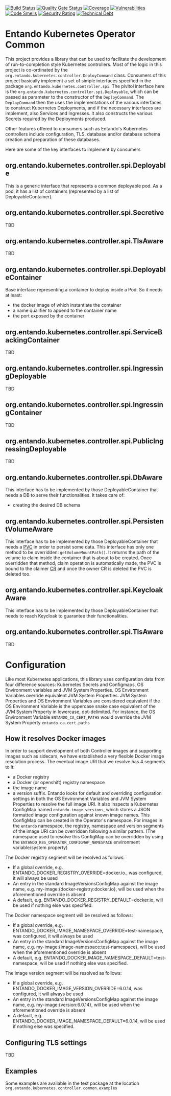 [![Build Status](https://img.shields.io/endpoint?url=https%3A%2F%2Fstatusbadge-jx.apps.serv.run%2Fentando-k8s%2Fentando-k8s-operator-common)](https://github.com/entando-k8s/devops-results/tree/logs/jenkins-x/logs/entando-k8s/entando-k8s-operator-common/master)
[![Quality Gate Status](https://sonarcloud.io/api/project_badges/measure?project=entando-k8s_entando-k8s-operator-common&metric=alert_status)](https://sonarcloud.io/dashboard?id=entando-k8s_entando-k8s-operator-common)
[![Coverage](https://sonarcloud.io/api/project_badges/measure?project=entando-k8s_entando-k8s-operator-common&metric=coverage)](https://entando-k8s.github.io/devops-results/entando-k8s-operator-common/master/jacoco/index.html)
[![Vulnerabilities](https://sonarcloud.io/api/project_badges/measure?project=entando-k8s_entando-k8s-operator-common&metric=vulnerabilities)](https://entando-k8s.github.io/devops-results/entando-k8s-operator-common/master/dependency-check-report.html)
[![Code Smells](https://sonarcloud.io/api/project_badges/measure?project=entando-k8s_entando-k8s-operator-common&metric=code_smells)](https://sonarcloud.io/dashboard?id=entando-k8s_entando-k8s-operator-common)
[![Security Rating](https://sonarcloud.io/api/project_badges/measure?project=entando-k8s_entando-k8s-operator-common&metric=security_rating)](https://sonarcloud.io/dashboard?id=entando-k8s_entando-k8s-operator-common)
[![Technical Debt](https://sonarcloud.io/api/project_badges/measure?project=entando-k8s_entando-k8s-operator-common&metric=sqale_index)](https://sonarcloud.io/dashboard?id=entando-k8s_entando-k8s-operator-common)


# Entando Kubernetes Operator Common

This project provides a library that can be used to facilitate the development of run-to-completion style
Kubernetes controllers. Most of the logic in this project is co-ordinated by the 
`org.entando.kubernetes.controller.DeployCommand` class. Consumers of this project basically implement a set 
of simple interfaces specified in the package `org.entando.kubernetes.controller.spi`. The pivitol
interface here is the `org.entando.kubernetes.controller.spi.Deployable`, which can be passed as parameter to
the constructor of the `DeployCommand`. The `DeployCommand` then the  uses the implementations of the various
interfaces to construct Kubernetes Deployments, and if the necessary interfaces are implement, also Services 
and Ingresses. It also constructs the various Secrets required by the Deployments produced.
   
Other features offered to consumers such as Entando's Kubernetes controllers include configuration, TLS, 
database and/or database schema creation and preparation of these databases.

Here are some of the key interfaces to implement by consumers 

## org.entando.kubernetes.controller.spi.Deployable  

This is a generic interface that represents a common deployable pod. As a pod, it has a list of containers (represented by a list of DeployableContainer).

## org.entando.kubernetes.controller.spi.Secretive

TBD

## org.entando.kubernetes.controller.spi.TlsAware

TBD

## org.entando.kubernetes.controller.spi.DeployableContainer

Base interface representing a container to deploy inside a Pod. So it needs at least:

- the docker image of which instantiate the container
- a name qualifier to append to the container name
- the port exposed by the container

## org.entando.kubernetes.controller.spi.ServiceBackingContainer  

TBD

## org.entando.kubernetes.controller.spi.IngressingDeployable  

TBD

## org.entando.kubernetes.controller.spi.IngressingContainer  

TBD

## org.entando.kubernetes.controller.spi.PublicIngressingDeployable  
TBD

## org.entando.kubernetes.controller.spi.DbAware

This interface has to be implemented by those DeployableContainer that needs a DB to serve their functionalities.
It takes care of:

- creating the desired DB schema

## org.entando.kubernetes.controller.spi.PersistentVolumeAware

This interface has to be implemented by those DeployableContainer that needs a [PVC](https://kubernetes.io/docs/concepts/storage/persistent-volumes/#persistentvolumeclaims) in order to persist some data.
This interface has only one method to be overridden: `getVolumeMountPath()`. It returns the path of the volume to claim inside the container that is about to be created.
Once overridden that method, claim operation is automatically made, the PVC is bound to the claimer [CR](https://kubernetes.io/docs/concepts/extend-kubernetes/api-extension/custom-resources/) and once the owner CR is deleted the PVC is deleted too.


## org.entando.kubernetes.controller.spi.KeycloakAware

This interface has to be implemented by those DeployableContainer that needs to reach Keycloak to guarantee their functionalities.

## org.entando.kubernetes.controller.spi.TlsAware

TBD

# Configuration

Like most Kubernetes applications, this library uses configuration data from four difference sources: 
Kubernetes Secrets and Configmaps,  OS Environment variables and JVM System Properties. OS Environment Variables
override equivalent JVM System Properties. JVM System Properties and OS Environment Variables are 
considered equivalent if the OS Environment Variable is the uppercase snake case equivalent of the JVM System Property
in lowercase, dot-delimited. For instance, the OS Environment Variable `ENTANDO_CA_CERT_PATHS` would override the
JVM System Property `entando.ca.cert.paths`
 
## How it resolves Docker images

In order to support development of both Controller images and supporting images such as sidecars, we have established
a very flexible Docker image resolution process. The eventual image URI that we resolve has 4 segments to it: 
 * a Docker registry
 * a Docker (or openshift) registry namespace
 * the image name
 * a version suffix.
Entando looks for default and overriding configuration settings in both the OS Environment Variables and JVM System Properties
to resolve the full image URI. It also inspects a Kubernetes ConfigMap named `entando-image-versions`, which stores 
a JSON formatted image configuration against known image names. This ConfigMap can be created in the Operator's namespace.
For images in the `entando` namespace, the registry, namespace and version segments of the image URI can be overridden 
following a similar pattern. (The namespace used to resolve this ConfigMap can be overridden by using the `ENTANDO_K8S_OPERATOR_CONFIGMAP_NAMESPACE` environment variable/system property)

The Docker registry segment will be resolved as follows:
 * If a global override, e.g. ENTANDO_DOCKER_REGISTRY_OVERRIDE=docker.io., was configured, it will always be used
 * An entry in the standard ImageVersionsConfigMap against the image name, e.g. my-image:{docker-registry:docker.io}, will be used when the aforementioned override  is absent
 * A default, e.g. ENTANDO_DOCKER_REGISTRY_DEFAULT=docker.io, will be used if nothing else was specified.

The Docker namespace segment will be resolved as follows:
 * If a global override, e.g. ENTANDO_DOCKER_IMAGE_NAMESPACE_OVERRIDE=test-namespace, was configured, it will always be used
 * An entry in the standard ImageVersionsConfigMap against the image name, e.g. my-image:{image-namespace:test-namespace}, will be used when the aforementioned override  is absent
 * A default, e.g. ENTANDO_DOCKER_IMAGE_NAMESPACE_DEFAULT=test-namespace, will be used if nothing else was specified.

The image version segment will be resolved as follows:
 * If a global override, e.g. ENTANDO_DOCKER_IMAGE_VERSION_OVERRIDE=6.0.14, was configured, it will always be used
 * An entry in the standard ImageVersionsConfigMap against the image name, e.g. my-image:{version:6.0.14}, will be used when the aforementioned override  is absent
 * A default, e.g. ENTANDO_DOCKER_IMAGE_NAMESPACE_DEFAULT=6.0.14, will be used if nothing else was specified.

## Configuring TLS settings

TBD
  
 
## Examples

Some examples are available in the test package at the location `org.entando.kubernetes.controller.common.examples`
 
 
